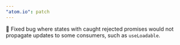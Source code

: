 ```yaml
---
"atom.io": patch
---
```


🐛 Fixed bug where states with caught rejected promises would not propagate updates to some consumers, such as `useLoadable`.
